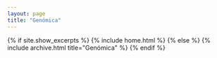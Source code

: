 ```yaml
---
layout: page
title: "Genómica"
---
```


{% if site.show_excerpts %}
  {% include home.html %}
{% else %}
  {% include archive.html title="Genómica" %}
{% endif %}
